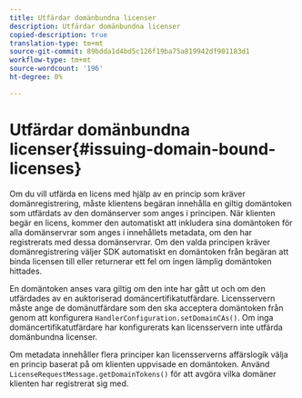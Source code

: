 ```yaml
---
title: Utfärdar domänbundna licenser
description: Utfärdar domänbundna licenser
copied-description: true
translation-type: tm+mt
source-git-commit: 89bdda1d4bd5c126f19ba75a819942df901183d1
workflow-type: tm+mt
source-wordcount: '196'
ht-degree: 0%

---
```



# Utfärdar domänbundna licenser{#issuing-domain-bound-licenses}

Om du vill utfärda en licens med hjälp av en princip som kräver domänregistrering, måste klientens begäran innehålla en giltig domäntoken som utfärdats av den domänserver som anges i principen. När klienten begär en licens, kommer den automatiskt att inkludera sina domäntoken för alla domänservrar som anges i innehållets metadata, om den har registrerats med dessa domänservrar. Om den valda principen kräver domänregistrering väljer SDK automatiskt en domäntoken från begäran att binda licensen till eller returnerar ett fel om ingen lämplig domäntoken hittades.

En domäntoken anses vara giltig om den inte har gått ut och om den utfärdades av en auktoriserad domäncertifikatutfärdare. Licensservern måste ange de domänutfärdare som den ska acceptera domäntoken från genom att konfigurera `HandlerConfiguration.setDomainCAs()`. Om inga domäncertifikatutfärdare har konfigurerats kan licensservern inte utfärda domänbundna licenser.

Om metadata innehåller flera principer kan licensserverns affärslogik välja en princip baserat på om klienten uppvisade en domäntoken. Använd `LicenseRequestMessage.getDomainTokens()` för att avgöra vilka domäner klienten har registrerat sig med.
